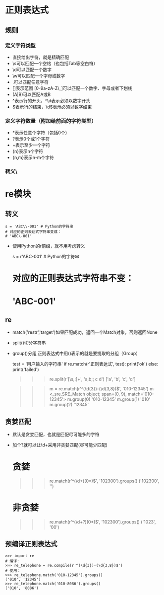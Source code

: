 #	正则表达式

## 规则
	
###	定义字符类型
+	直接给出字符，就是精确匹配
+	\s可以匹配一个空格（也包括Tab等空白符）
+	\d可以匹配一个数字
+	\w可以匹配一个字母或数字
+	.可以匹配任意字符
+	[]表示范围 [0-9a-zA-Z\\_]可以匹配一个数字、字母或者下划线
+	(A|B)可以匹配A或B
+	^表示行的开头，^\d表示必须以数字开头
+	$表示行的结束，\d$表示必须以数字结束

###	定义字符数量（附加给前面的字符类型）
+	*表示任意个字符（包括0个）
+	?表示0个或1个字符	
+	+表示至少一个字符
+	{n}表示n个字符
+	{n,m}表示n-m个字符

###	转义\



#	re模块

## 转义

	s = 'ABC\\-001' # Python的字符串
	# 对应的正则表达式字符串变成：
	# 'ABC\-001'

+	使用Python的r前缀，就不用考虑转义


	s = r'ABC\-001' # Python的字符串
	# 对应的正则表达式字符串不变：
	# 'ABC\-001'


##	re
+	match('restr','target')如果匹配成功，返回一个Match对象，否则返回None
+	split()切分字符串
+	group()分组 正则表达式中用()表示的就是要提取的分组（Group）



	test = '用户输入的字符串'
	if re.match(r'正则表达式', test):
	    print('ok')
	else:
	    print('failed')
	
	
	>>> re.split(r'[\s\,\;]+', 'a,b;; c  d')
	['a', 'b', 'c', 'd']
	

	>>> m = re.match(r'^(\d{3})-(\d{3,8})$', '010-12345')
	>>> m
	<_sre.SRE_Match object; span=(0, 9), match='010-12345'>
	>>> m.group(0)
	'010-12345'
	>>> m.group(1)
	'010'
	>>> m.group(2)
	'12345'

##	贪婪匹配
+	默认是贪婪匹配，也就是匹配尽可能多的字符
+	加个?就可以让\d+采用非贪婪匹配(尽可能少匹配)


	#	贪婪
	>>> re.match(r'^(\d+)(0*)$', '102300').groups()
	('102300', '')

	#	非贪婪
	>>> re.match(r'^(\d+?)(0*)$', '102300').groups()
	('1023', '00')



##	预编译正则表达式

	>>> import re
	# 编译:
	>>> re_telephone = re.compile(r'^(\d{3})-(\d{3,8})$')
	# 使用：
	>>> re_telephone.match('010-12345').groups()
	('010', '12345')
	>>> re_telephone.match('010-8086').groups()
	('010', '8086')

















